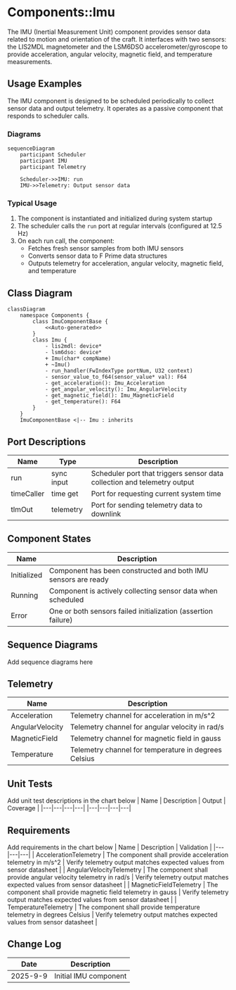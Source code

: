 # Components::Imu

The IMU (Inertial Measurement Unit) component provides sensor data related to motion and orientation of the craft. It interfaces with two sensors: the LIS2MDL magnetometer and the LSM6DSO accelerometer/gyroscope to provide acceleration, angular velocity, magnetic field, and temperature measurements.

## Usage Examples

The IMU component is designed to be scheduled periodically to collect sensor data and output telemetry. It operates as a passive component that responds to scheduler calls.

### Diagrams

```mermaid
sequenceDiagram
    participant Scheduler
    participant IMU
    participant Telemetry

    Scheduler->>IMU: run
    IMU->>Telemetry: Output sensor data
```

### Typical Usage

1. The component is instantiated and initialized during system startup
2. The scheduler calls the `run` port at regular intervals (configured at 12.5 Hz)
3. On each run call, the component:
   - Fetches fresh sensor samples from both IMU sensors
   - Converts sensor data to F Prime data structures
   - Outputs telemetry for acceleration, angular velocity, magnetic field, and temperature

## Class Diagram

```mermaid
classDiagram
    namespace Components {
        class ImuComponentBase {
            <<Auto-generated>>
        }
        class Imu {
            - lis2mdl: device*
            - lsm6dso: device*
            + Imu(char* compName)
            + ~Imu()
            - run_handler(FwIndexType portNum, U32 context)
            - sensor_value_to_f64(sensor_value* val): F64
            - get_acceleration(): Imu_Acceleration
            - get_angular_velocity(): Imu_AngularVelocity
            - get_magnetic_field(): Imu_MagneticField
            - get_temperature(): F64
        }
    }
    ImuComponentBase <|-- Imu : inherits
```


## Port Descriptions
| Name | Type | Description |
|---|---|---|
| run | sync input | Scheduler port that triggers sensor data collection and telemetry output |
| timeCaller | time get | Port for requesting current system time |
| tlmOut | telemetry | Port for sending telemetry data to downlink |

## Component States
| Name | Description |
|---|---|
| Initialized | Component has been constructed and both IMU sensors are ready |
| Running | Component is actively collecting sensor data when scheduled |
| Error | One or both sensors failed initialization (assertion failure) |

## Sequence Diagrams
Add sequence diagrams here

## Telemetry
| Name | Description |
|---|---|
| Acceleration | Telemetry channel for acceleration in m/s^2 |
| AngularVelocity | Telemetry channel for angular velocity in rad/s |
| MagneticField | Telemetry channel for magnetic field in gauss |
| Temperature | Telemetry channel for temperature in degrees Celsius |

## Unit Tests
Add unit test descriptions in the chart below
| Name | Description | Output | Coverage |
|---|---|---|---|
|---|---|---|---|

## Requirements
Add requirements in the chart below
| Name | Description | Validation |
|---|---|---|
| AccelerationTelemetry | The component shall provide acceleration telemetry in m/s^2 | Verify telemetry output matches expected values from sensor datasheet |
| AngularVelocityTelemetry | The component shall provide angular velocity telemetry in rad/s | Verify telemetry output matches expected values from sensor datasheet |
| MagneticFieldTelemetry | The component shall provide magnetic field telemetry in gauss | Verify telemetry output matches expected values from sensor datasheet |
| TemperatureTelemetry | The component shall provide temperature telemetry in degrees Celsius | Verify telemetry output matches expected values from sensor datasheet |

## Change Log
| Date | Description |
|---|---|
| 2025-9-9 | Initial IMU component |

